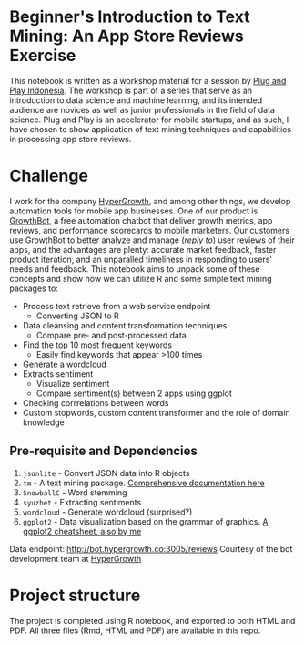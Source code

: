 # Beginner\'s Introduction to Text Mining: An App Store Reviews Exercise
This notebook is written as a workshop material for a session by [Plug and Play Indonesia](http://apac.plugandplaytechcenter.com/indonesia/). The workshop is part of a series that serve as an introduction to data science and machine learning, and its intended audience are novices as well as junior professionals in the field of data science. Plug and Play is an accelerator for mobile startups, and as such, I have chosen to show application of text mining techniques and capabilities in processing app store reviews. 

# Challenge
I work for the company [HyperGrowth](https://hypergrowth.co), and among other things, we develop automation tools for mobile app businesses. One of our product is [GrowthBot](http://growthbot.ai), a free automation chatbot that deliver growth metrics, app reviews, and performance scorecards to mobile marketers. Our customers use GrowthBot to better analyze and manage (_reply to_) user reviews of their apps, and the advantages are plenty: accurate market feedback, faster product iteration, and an unparalled timeliness in responding to users' needs and feedback. This notebook aims to unpack some of these concepts and show how we can utilize R and some simple text mining packages to:

* Process text retrieve from a web service endpoint   
    + Converting JSON to R
* Data cleansing and content transformation techniques  
    + Compare pre- and post-processed data
* Find the top 10 most frequent keywords  
    + Easily find keywords that appear >100 times  
* Generate a wordcloud  
* Extracts sentiment  
    + Visualize sentiment  
    + Compare sentiment(s) between 2 apps using ggplot  
* Checking corrrelations between words  
* Custom stopwords, custom content transformer and the role of domain knowledge  

## Pre-requisite and Dependencies

1. `jsonlite` - Convert JSON data into R objects  
2. `tm` - A text mining package. [Comprehensive documentation here](http://cran.r-project.org/web/packages/tm/vignettes/tm.pdf)  
3. `SnowballC` - Word stemming  
4. `syuzhet` - Extracting sentiments  
5. `wordcloud` - Generate wordcloud (surprised?)  
6. `ggplot2` - Data visualization based on the grammar of graphics. [A ggplot2 cheatsheet, also by me](https://github.com/onlyphantom/ggplot2cheatsheet)  

Data endpoint: http://bot.hypergrowth.co:3005/reviews 
Courtesy of the bot development team at [HyperGrowth](https://hypergrowth.co) 

# Project structure
The project is completed using R notebook, and exported to both HTML and PDF. All three files (Rmd, HTML and PDF) are available in this repo. 
